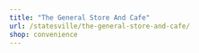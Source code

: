 ```yaml
---
title: "The General Store And Cafe"
url: /statesville/the-general-store-and-cafe/
shop: convenience
---
```

